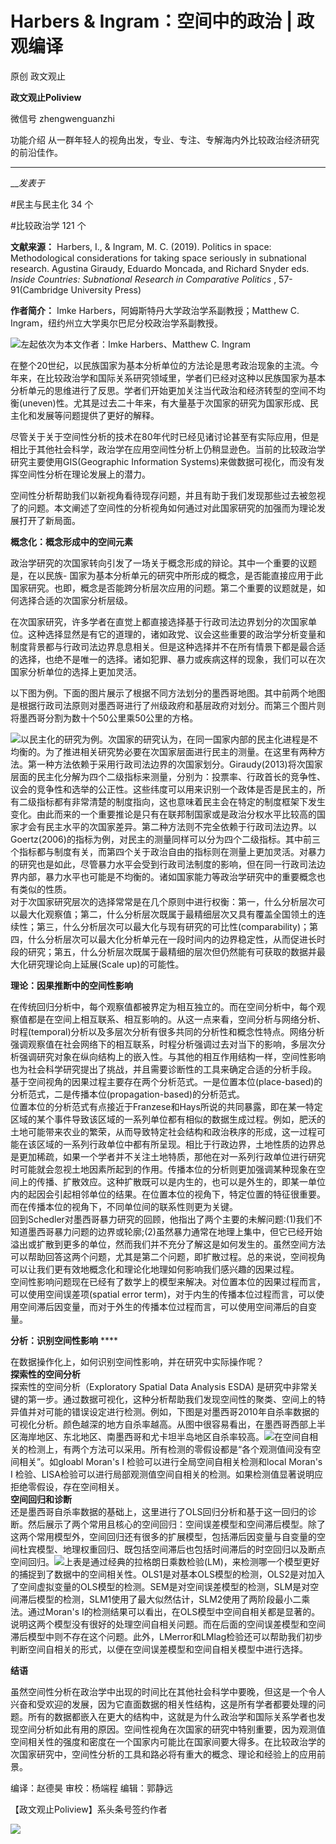 

#  Harbers & Ingram：空间中的政治 | 政观编译

原创 政文观止 

**政文观止Poliview** 

微信号 zhengwenguanzhi

功能介绍 从一群年轻人的视角出发，专业、专注、专解海内外比较政治经济研究的前沿佳作。

____

___发表于_


#民主与民主化 34 个

#比较政治学 121 个

**文献来源：** Harbers, I., & Ingram, M. C. (2019). Politics in space:
Methodological considerations for taking space seriously in subnational
research. Agustina Giraudy, Eduardo Moncada, and Richard Snyder eds. _Inside
Countries: Subnational Research in Comparative Politics_ , 57-91(Cambridge
University Press)  

  

 **作者简介：** Imke Harbers，阿姆斯特丹大学政治学系副教授；Matthew C. Ingram，纽约州立大学奥尔巴尼分校政治学系副教授。

![](/images/224/2.png)左起依次为本文作者：Imke Harbers、Matthew C. Ingram

  

‍‍在整个20世纪，以民族国家为基本分析单位的方法论是思考政治现象的主流。今年来，在比较政治学和国际关系研究领域里，学者们已经对这种以民族国家为基本分析单元的思维进行了反思。学者们开始更加关注当代政治和经济转型的空间不均衡(uneven)性。尤其是过去二十年来，有大量基于次国家的研究为国家形成、民主化和发展等问题提供了更好的解释。

  

尽管关于关于空间性分析的技术在80年代时已经见诸讨论甚至有实际应用，但是相比于其他社会科学，政治学在应用空间性分析上仍稍显逊色。当前的比较政治学研究主要使用GIS(Geographic
Information Systems)来做数据可视化，而没有发挥空间性分析在理论发展上的潜力。

  

空间性分析帮助我们以新视角看待现存问题，并且有助于我们发现那些过去被忽视了的问题。本文阐述了空间性的分析视角如何通过对此国家研究的加强而为理论发展打开了新局面。‍‍

  

 **概念化：概念形成中的空间元素**

政治学研究的次国家转向引发了一场关于概念形成的辩论。其中一个重要的议题是，在以民族-
国家为基本分析单元的研究中所形成的概念，是否能直接应用于此国家研究。也即，概念是否能跨分析层次应用的问题。第二个重要的议题就是，如何选择合适的次国家分析层级。

  

在次国家研究，许多学者在直觉上都直接选择基于行政司法边界划分的次国家单位。这种选择显然是有它的道理的，诸如政党、议会这些重要的政治学分析变量和制度背景都与行政司法边界息息相关。但是这种选择并不在所有情景下都是最合适的选择，也绝不是唯一的选择。诸如犯罪、暴力或疾病这样的现象，我们可以在次国家分析单位的选择上更加灵活。

  

以下图为例。下面的图片展示了根据不同方法划分的墨西哥地图。其中前两个地图是根据行政司法原则对墨西哥进行了州级政府和基层政府对划分。而第三个图片则将墨西哥分割为数十个50公里乘50公里的方格。

![](/images/224/3.png)以民主化的研究为例。次国家的研究认为，在同一国家内部的民主化进程是不均衡的。为了推进相关研究势必要在次国家层面进行民主的测量。在这里有两种方法。第一种方法依赖于采用行政司法边界的次国家划分。Giraudy(2013)将次国家层面的民主化分解为四个二级指标来测量，分别为：投票率、行政首长的竞争性、议会的竞争性和选举的公正性。这些纬度可以用来识别一个政体是否是民主的，所有二级指标都有非常清楚的制度指向，这也意味着民主会在特定的制度框架下发生变化。由此而来的一个重要推论是只有在联邦制国家或是政治分权水平比较高的国家才会有民主水平的次国家差异。第二种方法则不完全依赖于行政司法边界。以Goertz(2006)的指标为例，对民主的测量同样可以分为四个二级指标。其中前三个指标都与制度有关，而第四个关于政治自由的指标则在测量上更加灵活。对暴力的研究也是如此，尽管暴力水平会受到行政司法制度的影响，但在同一行政司法边界内部，暴力水平也可能是不均衡的。诸如国家能力等政治学研究中的重要概念也有类似的性质。  
对于次国家研究层次的选择常常是在几个原则中进行权衡：第一，什么分析层次可以最大化观察值；第二，什么分析层次既属于最精细层次又具有覆盖全国领土的连续性；第三，什么分析层次可以最大化与现有研究的可比性(comparability)；第四，什么分析层次可以最大化分析单元在一段时间内的边界稳定性，从而促进长时段的研究；第五，什么分析层次既属于最精细的层次但仍然能有可获取的数据并最大化研究理论向上延展(Scale
up)的可能性。

  

 **理论：因果推断中的空间性影响**

在传统回归分析中，每个观察值都被界定为相互独立的。而在空间分析中，每个观察值都是在空间上相互联系、相互影响的。从这一点来看，空间分析与网络分析、时程(temporal)分析以及多层次分析有很多共同的分析性和概念性特点。网络分析强调观察值在社会网络下的相互联系，时程分析强调过去对当下的影响，多层次分析强调研究对象在纵向结构上的嵌入性。与其他的相互作用结构一样，空间性影响也为社会科学研究提出了挑战，并且需要诊断性的工具来确定合适的分析手段。  
基于空间视角的因果过程主要存在两个分析范式。一是位置本位(place-based)的分析范式，二是传播本位(propagation-based)的分析范式。  
位置本位的分析范式有点接近于Franzese和Hays所说的共同暴露，即在某一特定区域的某个事件导致该区域的一系列单位都有相似的数据生成过程。例如，肥沃的土地可能带来农业的繁荣，从而导致特定社会结构和政治秩序的形成，这一过程可能在该区域的一系列行政单位中都有所呈现。相比于行政边界，土地性质的边界总是更加稀疏，如果一个学者并不关注土地特质，那他在对一系列行政单位进行研究时可能就会忽视土地因素所起到的作用。传播本位的分析则更加强调某种现象在空间上的传播、扩散效应。这种扩散既可以是内生的，也可以是外生的，即某一单位内的起因会引起相邻单位的结果。在位置本位的视角下，特定位置的特征很重要。而在传播本位的视角下，不同单位间的联系性则更为关键。  
回到Schedler对墨西哥暴力研究的回顾，他指出了两个主要的未解问题:(1)我们不知道墨西哥暴力问题的边界或轮廓;(2)虽然暴力通常在地理上集中，但它已经开始溢出或扩散到更多的单位，然而我们并不充分了解这是如何发生的。虽然空间方法可以帮助回答这两个问题，尤其是第二个问题，即扩散过程。总的来说，空间视角可以让我们更有效地概念化和理论化地理如何影响我们感兴趣的因果过程。  
空间性影响问题现在已经有了数学上的模型来解决。对位置本位的因果过程而言，可以使用空间误差项(spatial error
term)，对于内生的传播本位过程而言，可以使用空间滞后因变量，而对于外生的传播本位过程而言，可以使用空间滞后的自变量。

  

 **分析：识别空间性影响** ****

在数据操作化上，如何识别空间性影响，并在研究中实际操作呢？  
 **探索性的空间分析**  
探索性的空间分析（Exploratory Spatial Data Analysis ESDA)
是研究中非常关键的第一步。通过数据可视化，这种分析帮助我们发现空间性的聚类、空间上的特异值并对可能的错误设定进行检测。例如，下图是对墨西哥2010年自杀率数据的可视化分析。颜色越深的地方自杀率越高。从图中很容易看出，在墨西哥西部上半区海岸地区、东北地区、南墨西哥和尤卡坦半岛地区自杀率较高。![](/images/224/4.png)在空间自相关的检测上，有两个方法可以采用。所有检测的零假设都是“各个观测值间没有空间相关”。如gloabl
Moran's I 检验可以进行全局空间自相关检测和local Moran's I
检验、LISA检验可以进行局部观测值空间自相关的检测。如果检测值显著说明应拒绝零假设，存在空间相关。  
 **空间回归和诊断**  
还是墨西哥自杀率数据的基础上，这里进行了OLS回归分析和基于这一回归的诊断。然后展示了两个常用且核心的空间回归：空间误差模型和空间滞后模型。除了这两个常用模型外，空间回归还有很多的扩展模型，包括滞后因变量与自变量的空间杜宾模型、地理权重回归、既包括空间滞后也包括时间滞后的时空回归以及断点空间回归。![](/images/224/5.png)上表是通过经典的拉格朗日乘数检验(LM)，来检测哪一个模型更好的捕捉到了数据中的空间相关性。OLS1是对基本OLS模型的检测，OLS2是对加入了空间虚拟变量的OLS模型的检测。SEM是对空间误差模型的检测，SLM是对空间滞后模型的检测，SLM1使用了最大似然估计，SLM2使用了两阶段最小二乘法。通过Moran's
I的检测结果可以看出，在OLS模型中空间自相关都是显著的。说明这两个模型没有很好的处理空间自相关问题。而在后面的空间误差模型和空间滞后模型中则不存在这个问题。此外，LMerror和LMlag检验还可以帮助我们初步判断空间自相关的形式，以便在空间误差模型和空间自相关模型中进行选择。

  

 **结语**

虽然空间性分析在政治学中出现的时间比在其他社会科学中要晚，但这是一个令人兴奋和受欢迎的发展，因为它直面数据的相关性结构，这是所有学者都要处理的问题。所有的数据都嵌入在更大的结构中，这就是为什么政治学和国际关系学者也发现空间分析如此有用的原因。空间性视角在次国家的研究中特别重要，因为观测值空间相关性的强度和密度在一个国家内可能比在国家间要大得多。在比较政治学的次国家研究中，空间性分析的工具和路必将有重大的概念、理论和经验上的应用前景。

  

编译：赵德昊 审校：杨端程 编辑：郭静远

【政文观止Poliview】系头条号签约作者

  

![](/images/224/6.jpeg)

  

